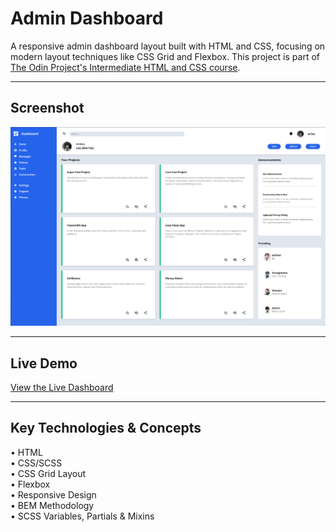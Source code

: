 # Admin Dashboard

A responsive admin dashboard layout built with HTML and CSS, focusing on modern layout techniques like CSS Grid and Flexbox. This project is part of [The Odin Project's Intermediate HTML and CSS course](https://www.theodinproject.com/lessons/node-path-intermediate-html-and-css-admin-dashboard).

***

## Screenshot
<div align="center">
  <img src="assets/images/demo.png" alt="Admin Dashboard Demo">
</div>

***

## Live Demo
[View the Live Dashboard](https://ar1ze.github.io/admin-dashboard/)

***

## Key Technologies & Concepts
• HTML  
• CSS/SCSS  
• CSS Grid Layout  
• Flexbox  
• Responsive Design  
• BEM Methodology  
• SCSS Variables, Partials & Mixins